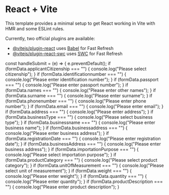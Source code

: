 # React + Vite

This template provides a minimal setup to get React working in Vite with HMR and some ESLint rules.

Currently, two official plugins are available:

- [@vitejs/plugin-react](https://github.com/vitejs/vite-plugin-react/blob/main/packages/plugin-react/README.md) uses [Babel](https://babeljs.io/) for Fast Refresh
- [@vitejs/plugin-react-swc](https://github.com/vitejs/vite-plugin-react-swc) uses [SWC](https://swc.rs/) for Fast Refresh






const handleSubmit = (e) => {
    e.preventDefault();
    if (formData.applicantCitizenship === "") {
      console.log("Please select citizenship");
    }
    if (formData.identificationnumber === "") {
      console.log("Please enter identification number");
    }
    if (formData.passport === "") {
      console.log("Please enter passport number");
    }
    if (formData.names === "") {
      console.log("Please enter other names");
    }
    if (formData.surname === "") {
      console.log("Please enter surname");
    }
    if (formData.phonenumber === "") {
      console.log("Please enter phone number");
    }
    if (formData.email === "") {
      console.log("Please enter email");
    }
    if (formData.address === "") {
      console.log("Please enter address");
    }
    if (formData.businessType === "") {
      console.log("Please select business type");
    }
    if (formData.businessname === "") {
      console.log("Please enter business name");
    }
    if (formData.businessaddress === "") {
      console.log("Please enter business address");
    }
    if (formData.registrationDate === "") {
      console.log("Please enter registration date");
    }
    if (formData.businessAddress === "") {
      console.log("Please enter business address");
    }
    if (formData.importationPurpose === "") {
      console.log("Please select importation purpose");
    }
    if (formData.productCategory === "") {
      console.log("Please select product category");
    }
    if (formData.unitOfMeasurement === "") {
      console.log("Please select unit of measurement");
    }
    if (formData.weight === "") {
      console.log("Please enter weight");
    }
    if (formData.quantity === "") {
      console.log("Please enter quantity");
    }
    if (formData.productDescription === "") {
      console.log("Please enter product description");
    }